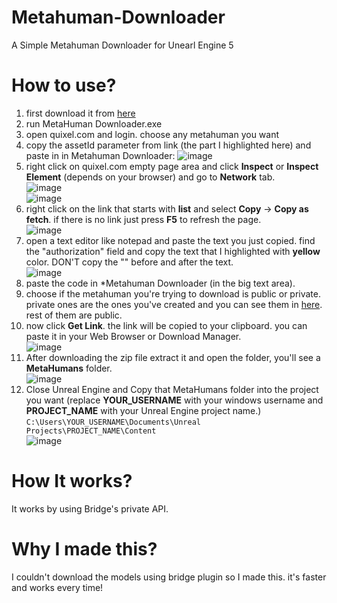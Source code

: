 # Metahuman-Downloader
A Simple Metahuman Downloader for Unearl Engine 5

# How to use?
1. first download it from [here](https://github.com/l3est/Metahuman-Downloader/releases/tag/Release)
2. run MetaHuman Downloader.exe
3. open quixel.com and login. choose any metahuman you want
4. copy the assetId parameter from link (the part I highlighted here) and paste in in Metahuman Downloader:   ![image](https://user-images.githubusercontent.com/8002505/233785847-4fac037f-db95-42de-a0ec-c6c9282ef2ee.png)
5. right click on quixel.com empty page area and click **Inspect** or **Inspect Element** (depends on your browser) and go to **Network** tab.  
![image](https://user-images.githubusercontent.com/8002505/233786322-d6c3d656-7673-4dfe-b2b2-eb61f73ca29c.png)  
![image](https://user-images.githubusercontent.com/8002505/233786345-5e82f169-7f3e-4aed-a35b-7b0dc96a76bc.png)
6. right click on the link that starts with **list** and select **Copy** -> **Copy as fetch**. if there is no link just press **F5** to refresh the page.  
![image](https://user-images.githubusercontent.com/8002505/233786415-5989e4f7-e834-47f5-91d7-50b06199431e.png)  
7. open a text editor like notepad and paste the text you just copied. find the "authorization" field and copy the text that I highlighted with **yellow** color. DON'T copy the "" before and after the text.  
![image](https://user-images.githubusercontent.com/8002505/233786536-b931285f-c88b-4d42-b907-2c5ff1a7a3be.png)  
8. paste the code in *Metahuman Downloader (in the big text area).  
9. choose if the metahuman you're trying to download is public or private. private ones are the ones you've created and you can see them in [here](https://quixel.com/megascans/metahumans?category=my_metahumans_ue5). rest of them are public.  
10. now click **Get Link**. the link will be copied to your clipboard. you can paste it in your Web Browser or Download Manager.  
![image](https://user-images.githubusercontent.com/8002505/233787371-32cbb268-c3ac-4f21-842b-f582872444a4.png)  
11. After downloading the zip file extract it and open the folder, you'll see a **MetaHumans** folder.  
![image](https://user-images.githubusercontent.com/8002505/233787113-66982d24-d492-413e-af5b-13431215ff6c.png)  
12. Close Unreal Engine and Copy that MetaHumans folder into the project you want (replace **YOUR_USERNAME** with your windows username and **PROJECT_NAME** with your Unreal Engine project name.) `C:\Users\YOUR_USERNAME\Documents\Unreal Projects\PROJECT_NAME\Content`  
![image](https://user-images.githubusercontent.com/8002505/233787475-3fced444-7ae2-4e70-ae45-35b53635d3f8.png)

# How It works?
It works by using Bridge's private API.

# Why I made this?
I couldn't download the models using bridge plugin so I made this. it's faster and works every time!
